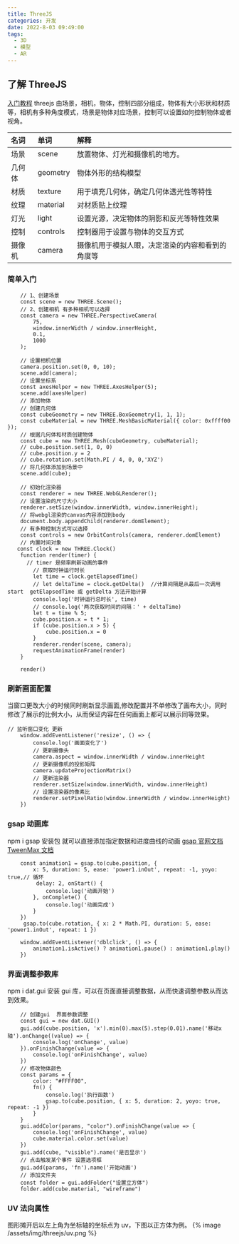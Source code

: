 ```yaml
---
title: ThreeJS
categories: 开发
date: 2022-8-03 09:49:00
tags:
  - 3D
  - 模型
  - AR
---
```


## 了解 ThreeJS

[入门教程](https://www.bilibili.com/video/BV1Gg411X7FY)
threejs 由场景，相机，物体，控制四部分组成，物体有大小形状和材质等，相机有多种角度模式，场景是物体对应场景，控制可以设置如何控制物体或者视角。

| 名词   | 单词     | 解释                                             |
| :----- | :------- | :----------------------------------------------- |
| 场景   | scene    | 放置物体、灯光和摄像机的地方。                   |
| 几何体 | geometry | 物体外形的结构模型                               |
| 材质   | texture  | 用于填充几何体，确定几何体透光性等特性           |
| 纹理   | material | 对材质贴上纹理                                   |
| 灯光   | light    | 设置光源，决定物体的阴影和反光等特性效果         |
| 控制   | controls | 控制器用于设置与物体的交互方式                   |
| 摄像机 | camera   | 摄像机用于模拟人眼，决定渲染的内容和看到的角度等 |

### 简单入门

```
    // 1、创建场景
    const scene = new THREE.Scene();
    // 2、创建相机 有多种相机可以选择
    const camera = new THREE.PerspectiveCamera(
        75,
        window.innerWidth / window.innerHeight,
        0.1,
        1000
    );

    // 设置相机位置
    camera.position.set(0, 0, 10);
    scene.add(camera);
    // 设置坐标系
    const axesHelper = new THREE.AxesHelper(5);
    scene.add(axesHelper)
    // 添加物体
    // 创建几何体
    const cubeGeometry = new THREE.BoxGeometry(1, 1, 1);
    const cubeMaterial = new THREE.MeshBasicMaterial({ color: 0xffff00 });
    // 根据几何体和材质创建物体
    const cube = new THREE.Mesh(cubeGeometry, cubeMaterial);
    // cube.position.set(1, 0, 0)
    // cube.position.y = 2
    // cube.rotation.set(Math.PI / 4, 0, 0,'XYZ')
    // 将几何体添加到场景中
    scene.add(cube);

    // 初始化渲染器
    const renderer = new THREE.WebGLRenderer();
    // 设置渲染的尺寸大小
    renderer.setSize(window.innerWidth, window.innerHeight);
    // 将webgl渲染的canvas内容添加到body
    document.body.appendChild(renderer.domElement);
    // 有多种控制方式可以选择
    const controls = new OrbitControls(camera, renderer.domElement)
    // 内置时间对象
   const clock = new THREE.Clock()
    function render(timer) {
      // timer 是频率刷新动画的事件
        // 获取时钟运行时长
        let time = clock.getElapsedTime()
        // let deltaTime = clock.getDelta()  //计算间隔是从最后一次调用start  getElapsedTime 或 getDelta 方法开始计算
        console.log('时钟运行总时长', time)
        // console.log('两次获取时间的间隔：' + deltaTime)
        let t = time % 5;
        cube.position.x = t * 1;
        if (cube.position.x > 5) {
            cube.position.x = 0
        }
        renderer.render(scene, camera);
        requestAnimationFrame(render)
    }

    render()

```

### 刷新画面配置

当窗口更改大小的时候同时刷新显示画面,修改配置并不单修改了画布大小，同时修改了展示的比例大小，从而保证内容在任何画面上都可以展示同等效果。

```
// 监听窗口变化 更新
    window.addEventListener('resize', () => {
        console.log('画面变化了')
        // 更新摄像头
        camera.aspect = window.innerWidth / window.innerHeight
        // 更新摄像机的投影矩阵
        camera.updateProjectionMatrix()
        // 更新渲染器
        renderer.setSize(window.innerWidth, window.innerHeight)
        // 设置渲染器的像素比
        renderer.setPixelRatio(window.innerWidth / window.innerHeight)
    })
```

### gsap 动画库

npm i gsap 安装包 就可以直接添加指定数据和进度曲线的动画 [gsap 官网文档](<https://greensock.com/docs/v3/GSAP/gsap.config()>) [TweenMax 文档](https://www.tweenmax.com.cn/index.html)

```
    const animation1 = gsap.to(cube.position, {
        x: 5, duration: 5, ease: 'power1.inOut', repeat: -1, yoyo: true,// 循环
         delay: 2, onStart() {
            console.log('动画开始')
        }, onComplete() {
            console.log('动画完成')
        }
    })
     gsap.to(cube.rotation, { x: 2 * Math.PI, duration: 5, ease: 'power1.inOut', repeat: 1 })

    window.addEventListener('dblclick', () => {
        animation1.isActive() ? animation1.pause() : animation1.play()
    })
```

### 界面调整参数库

npm i dat.gui 安装 gui 库，可以在页面直接调整数据，从而快速调整参数从而达到效果。

```
    // 创建gui  界面参数调整
    const gui = new dat.GUI()
    gui.add(cube.position, 'x').min(0).max(5).step(0.01).name('移动x轴').onChange((value) => {
        console.log('onChange', value)
    }).onFinishChange(value => {
        console.log('onFinishChange', value)
    })
    // 修改物体颜色
    const params = {
        color: "#FFFF00",
        fn() {
            console.log('执行函数')
            gsap.to(cube.position, { x: 5, duration: 2, yoyo: true, repeat: -1 })
        }
    }
    gui.addColor(params, "color").onFinishChange(value => {
        console.log('onFinishChange', value)
        cube.material.color.set(value)
    })
    gui.add(cube, "visible").name('是否显示')
    // 点击触发某个事件 设置选项框
    gui.add(params, 'fn').name('开始动画')
    // 添加文件夹
    const folder = gui.addFolder("设置立方体")
    folder.add(cube.material, "wireframe")
```

### UV 法向属性

图形摊开后以左上角为坐标轴的坐标点为 uv，下图以正方体为例。
{%  image /assets/img/threejs/uv.png %}
